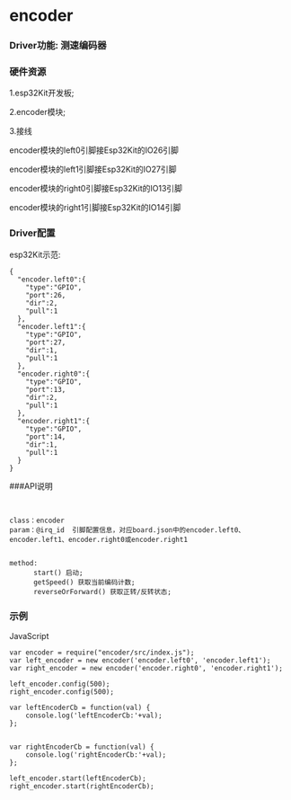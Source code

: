 # encoder



### Driver功能: 测速编码器


### 硬件资源

1.esp32Kit开发板; 

2.encoder模块;

3.接线

encoder模块的left0引脚接Esp32Kit的IO26引脚

encoder模块的left1引脚接Esp32Kit的IO27引脚

encoder模块的right0引脚接Esp32Kit的IO13引脚

encoder模块的right1引脚接Esp32Kit的IO14引脚


### Driver配置

esp32Kit示范:

```
{
  "encoder.left0":{
    "type":"GPIO",
    "port":26,
    "dir":2,
    "pull":1
  },
  "encoder.left1":{
    "type":"GPIO",
    "port":27,
    "dir":1,
    "pull":1
  },
  "encoder.right0":{
    "type":"GPIO",
    "port":13,
    "dir":2,
    "pull":1
  },
  "encoder.right1":{
    "type":"GPIO",
    "port":14,
    "dir":1,
    "pull":1
  }
}

```


###API说明
```


class：encoder
param：@irq_id  引脚配置信息，对应board.json中的encoder.left0、encoder.left1、encoder.right0或encoder.right1


method:
      start() 启动;
      getSpeed() 获取当前编码计数;
      reverseOrForward() 获取正转/反转状态;

```


### 示例

JavaScript

```
var encoder = require("encoder/src/index.js"); 
var left_encoder = new encoder('encoder.left0', 'encoder.left1'); 
var right_encoder = new encoder('encoder.right0', 'encoder.right1'); 

left_encoder.config(500); 
right_encoder.config(500); 

var leftEncoderCb = function(val) {
    console.log('leftEncoderCb:'+val);
};


var rightEncoderCb = function(val) {
    console.log('rightEncoderCb:'+val);
};

left_encoder.start(leftEncoderCb); 
right_encoder.start(rightEncoderCb); 


```